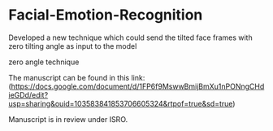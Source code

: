 # Facial-Emotion-Recognition
Developed a new technique which could send the tilted face frames with zero tilting angle as input to the model

zero angle technique 

The manuscript can be found in this link: (https://docs.google.com/document/d/1FP6f9MswwBmijBmXu1nPONngCHdieGDd/edit?usp=sharing&ouid=103583841853706605324&rtpof=true&sd=true)

Manuscript is in review under ISRO.